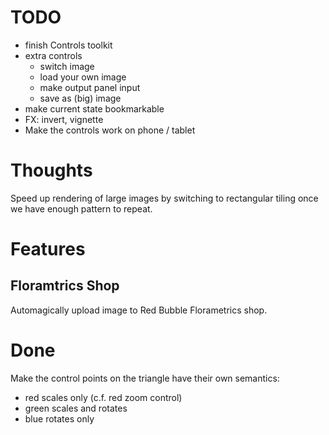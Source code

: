 # TODO

* finish Controls toolkit
* extra controls
  * switch image
  * load your own image
  * make output panel input
  * save as (big) image
* make current state bookmarkable
* FX: invert, vignette
* Make the controls work on phone / tablet

# Thoughts

Speed up rendering of large images by switching to rectangular tiling
once we have enough pattern to repeat.

# Features

## Floramtrics Shop

Automagically upload image to Red Bubble Florametrics shop.

# Done

Make the control points on the triangle have their own semantics:

* red scales only (c.f. red zoom control)
* green scales and rotates
* blue rotates only
